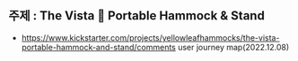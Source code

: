 ## 주제 : The Vista 🌅 Portable Hammock & Stand
- https://www.kickstarter.com/projects/yellowleafhammocks/the-vista-portable-hammock-and-stand/comments
user journey map(2022.12.08)
